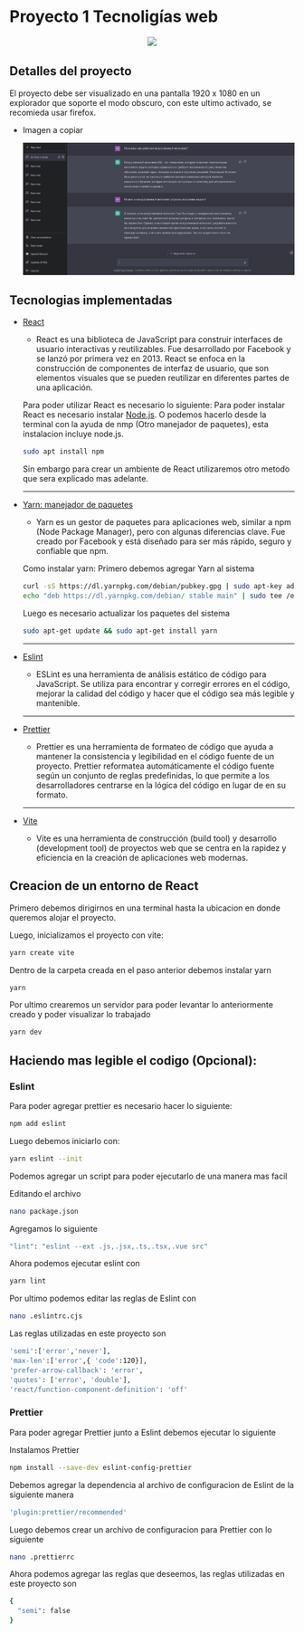 # Proyecto 1 Tecnoligías web

<p align="center"> <img src="https://achoesgratiss.com/wp-content/uploads/2023/02/openAI-chat-gpt-1.jpg" width = "500"> </p>

## Detalles del proyecto
    
El proyecto debe ser visualizado en una pantalla 1920 x 1080 en un explorador que soporte el modo obscuro, con este ultimo activado, se recomieda usar firefox.

- Imagen a copiar

    <p align="center"> <img src="https://github.com/angelcast2002/proyecto1_tecweb/blob/main/1674305749266420903.jpg" width = "500"> </p>

## Tecnologias implementadas
- [React](https://es.react.dev/)

    - React es una biblioteca de JavaScript para construir interfaces de usuario interactivas y reutilizables. 
    Fue desarrollado por Facebook y se lanzó por primera vez en 2013. React se enfoca en la construcción de componentes de interfaz de usuario, que son elementos visuales que se pueden reutilizar en diferentes partes de una aplicación.
    
    Para poder utilizar React es necesario lo siguiente:
    Para poder instalar React es necesario instalar [Node.js](https://nodejs.org/en).
    O podemos hacerlo desde la terminal con la ayuda de nmp (Otro manejador de paquetes), esta instalacion incluye node.js.
    
    ~~~ bash
    sudo apt install npm  
    ~~~
    
    Sin embargo para crear un ambiente de React utilizaremos otro metodo que sera explicado mas adelante.
    
  ***
    
- [Yarn: manejador de paquetes](https://yarnpkg.com/)

    - Yarn es un gestor de paquetes para aplicaciones web, similar a npm (Node Package Manager), pero con algunas diferencias clave. 
    Fue creado por Facebook y está diseñado para ser más rápido, seguro y confiable que npm.
    
    Como instalar yarn:
    Primero debemos agregar Yarn al sistema
    
    ~~~ bash
    curl -sS https://dl.yarnpkg.com/debian/pubkey.gpg | sudo apt-key add -
    echo "deb https://dl.yarnpkg.com/debian/ stable main" | sudo tee /etc/apt/sources.list.d/yarn.list
    ~~~
    
    Luego es necesario actualizar los paquetes del sistema
    
    ~~~ bash
    sudo apt-get update && sudo apt-get install yarn
    ~~~
    
  ***
    
- [Eslint](https://eslint.org/)

  - ESLint es una herramienta de análisis estático de código para JavaScript. 
  Se utiliza para encontrar y corregir errores en el código, mejorar la calidad del código y hacer que el código sea más legible y mantenible.

  ***

- [Prettier](https://prettier.io/)

  - Prettier es una herramienta de formateo de código que ayuda a mantener la consistencia y legibilidad en el código fuente de un proyecto. 
  Prettier reformatea automáticamente el código fuente según un conjunto de reglas predefinidas, 
  lo que permite a los desarrolladores centrarse en la lógica del código en lugar de en su formato.

  ***

- [Vite](https://vitejs.dev/)

  - Vite es una herramienta de construcción (build tool) y desarrollo (development tool) 
  de proyectos web que se centra en la rapidez y eficiencia en la creación de aplicaciones web modernas.
    
## Creacion de un entorno de React
  Primero debemos dirigirnos en una terminal hasta la ubicacion en donde queremos alojar el proyecto.

  Luego, inicializamos el proyecto con vite:

  ~~~ bash
  yarn create vite
  ~~~

  Dentro de la carpeta creada en el paso anterior debemos instalar yarn

  ~~~ bash
  yarn
  ~~~

  Por ultimo crearemos un servidor para poder levantar lo anteriormente creado y poder visualizar lo trabajado

  ~~~ bash
  yarn dev
  ~~~

## Haciendo mas legible el codigo (Opcional):
### Eslint
  Para poder agregar prettier es necesario hacer lo siguiente:
  
  ~~~ bash
  npm add eslint
  ~~~
  
  Luego debemos iniciarlo con:
  
  ~~~ bash
  yarn eslint --init
  ~~~
  
  Podemos agregar un script para poder ejecutarlo de una manera mas facil
  
  Editando el archivo 
  
  ~~~ bash
  nano package.json
  ~~~
  
  Agregamos lo siguiente
  
  ~~~ bash
  "lint": "eslint --ext .js,.jsx,.ts,.tsx,.vue src"
  ~~~
  
  Ahora podemos ejecutar eslint con
  
  ~~~ bash
  yarn lint
  ~~~
  
  Por ultimo podemos editar las reglas de Eslint con
  
  ~~~ bash
  nano .eslintrc.cjs
  ~~~    
  
  Las reglas utilizadas en este proyecto son
  
  ~~~ bash
  'semi':['error','never'],
  'max-len':['error',{ 'code':120}],
  'prefer-arrow-callback': 'error',
  'quotes': ['error', 'double'],
  'react/function-component-definition': 'off'
  ~~~

### Prettier
  Para poder agregar Prettier junto a Eslint debemos ejecutar lo siguiente
  
  Instalamos Prettier
  
  ~~~ bash
  npm install --save-dev eslint-config-prettier
  ~~~
  
  Debemos agregar la dependencia al archivo de configuracion de Eslint de la siguiente manera
  
  ~~~ bash
  'plugin:prettier/recommended'
  ~~~

  Luego debemos crear un archivo de configuracion para Prettier con lo siguiente
  
  ~~~ bash
  nano .prettierrc
  ~~~
  
  Ahora podemos agregar las reglas que deseemos, las reglas utilizadas en este proyecto son
  
  ~~~ bash
  {
    "semi": false
  }
  ~~~
  
